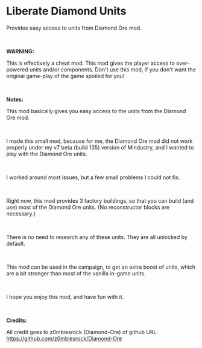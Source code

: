 # Liberate Diamond Units
Provides easy access to units from Diamond Ore mod.

<br>

**WARNING:**

This is effectively a cheat mod. This mod gives the player access to over-powered units and/or components. Don't use this mod, if you don't want the original game-play of the game spoiled for you!

<br>

**Notes:**

This mod basically gives you easy access to the units from the Diamond Ore mod.

<br>

I made this small mod, because for me, the Diamond Ore mod did not work properly under my v7 beta (build 135) version of Mindustry, and I wanted to play with the Diamond Ore units.

<br>

I worked around most issues, but a few small problems I could not fix.

<br>

Right now, this mod provides 3 factory buildings, so that you can build (and use) most of the Diamond Ore units. {No reconstructor blocks are necessary.}

<br>

There is no need to research any of these units. They are all unlocked by default.

<br>

This mod can be used in the campaign, to get an extra boost of units, which are a bit stronger than most of the vanilla in-game units.

<br>

I hope you enjoy this mod, and have fun with it.

<br>

**Credits:**

All credit goes to z0mbiesrock (Diamond-Ore) of github URL:
https://github.com/z0mbiesrock/Diamond-Ore
